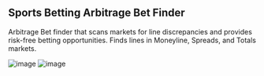## Sports Betting Arbitrage Bet Finder

Arbitrage Bet finder that scans markets for line discrepancies and provides risk-free betting opportunities. Finds lines in Moneyline, Spreads, and Totals markets. 

![image](https://github.com/user-attachments/assets/d0b6ae17-1fdd-496f-8e7b-c01ae4f0bc61)
![image](https://github.com/user-attachments/assets/ae09793f-84fe-4452-b9c4-5f61fd2a449a)
